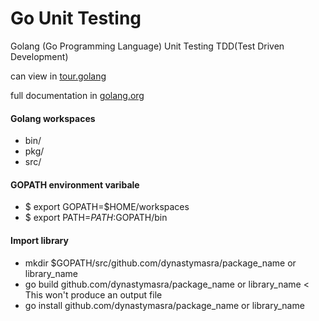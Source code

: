 # Go Unit Testing
Golang (Go Programming Language) Unit Testing TDD(Test Driven Development)

can view in <a href="https://tour.golang.org/" target="_blank">tour.golang</a>

full documentation in <a href="https://golang.org/" target="_blank">golang.org</a>

#### Golang workspaces
* bin/
* pkg/
* src/

#### GOPATH environment varibale
* $ export GOPATH=$HOME/workspaces
* $ export PATH=$PATH:$GOPATH/bin

#### Import library
* mkdir $GOPATH/src/github.com/dynastymasra/package_name or library_name
* go build github.com/dynastymasra/package_name or library_name < This won't produce an output file
* go install github.com/dynastymasra/package_name or library_name
